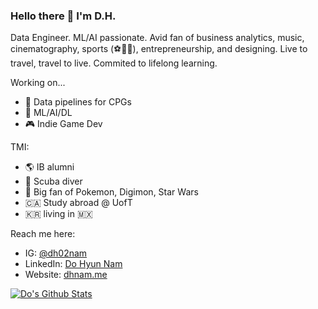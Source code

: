 ### Hello there 👋 I'm D.H.

Data Engineer. ML/AI passionate. Avid fan of business analytics, music, cinematography, sports (⚽🏀🥋), entrepreneurship, and designing. 
Live to travel, travel to live. Commited to lifelong learning.

Working on...
- 🔬 Data pipelines for CPGs
- 🧠 ML/AI/DL
- 🎮 Indie Game Dev

TMI:
- 🌎 IB alumni
- 🤿 Scuba diver
- 👾 Big fan of Pokemon, Digimon, Star Wars
- 🇨🇦 Study abroad @ UofT
- 🇰🇷 living in 🇲🇽

Reach me here:
- IG: [@dh02nam](https://www.instagram.com/dh02nam/)
- LinkedIn: [Do Hyun Nam](https://www.linkedin.com/in/dohyunnam)
- Website: [dhnam.me](https://dhnam.me)

[![Do's Github Stats](https://github-readme-stats.vercel.app/api?username=catlikeflyer&show_icons=true&theme=radical)](https://github.com/anuraghazra/github-readme-stats)

<!--
**dollis2002/dollis2002** is a ✨ _special_ ✨ repository because its `README.md` (this file) appears on your GitHub profile.

Here are some ideas to get you started:

- 🔭 I’m currently working on ...
- 🌱 I’m currently learning ...
- 👯 I’m looking to collaborate on ...
- 🤔 I’m looking for help with ...
- 💬 Ask me about ...
- 📫 How to reach me: ...
- 😄 Pronouns: ...
- ⚡ Fun fact: ...
-->
